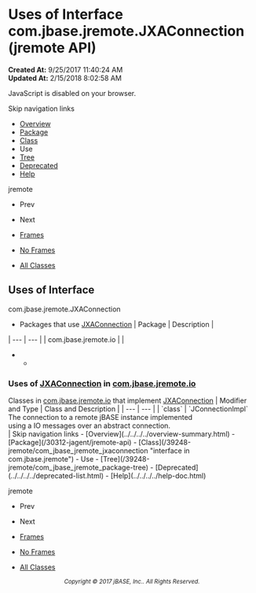 # Uses of Interface com.jbase.jremote.JXAConnection (jremote   API)

**Created At:** 9/25/2017 11:40:24 AM  
**Updated At:** 2/15/2018 8:02:58 AM  

<script type="text/javascript"><!--
    try {
        if (location.href.indexOf('is-external=true') == -1) {
            parent.document.title="Uses of Interface com.jbase.jremote.JXAConnection (jremote   API)";
        }
    }
    catch(err) {
    }
//--></script><noscript><div>JavaScript is disabled on your browser.</div></noscript><!-- ========= START OF TOP NAVBAR ======= -->
<!--   -->
Skip navigation links
<!--   -->
- [Overview](../../../../overview-summary.html)
- [Package](/30312-jagent/jremote-api)
- [Class](/39248-jremote/com_jbase_jremote_jxaconnection "interface in com.jbase.jremote")
- Use
- [Tree](/39248-jremote/com_jbase_jremote_package-tree)
- [Deprecated](../../../../deprecated-list.html)
- [Help](../../../../help-doc.html)


jremote <br>

- Prev
- Next


- [Frames](../../../../index.html?com/jbase/jremote/class-use//39249-class-use/com_jbase_jremote_class-use_JXAConnection)
- [No Frames](/39249-class-use/com_jbase_jremote_class-use_JXAConnection)


- [All Classes](../../../../allclasses-noframe.html)


<script type="text/javascript"><!--
  allClassesLink = document.getElementById("allclasses_navbar_top");
  if(window==top) {
    allClassesLink.style.display = "block";
  }
  else {
    allClassesLink.style.display = "none";
  }
  //--></script>
<!--   -->
<!-- ========= END OF TOP NAVBAR ========= -->
## Uses of Interface
com.jbase.jremote.JXAConnection

- <caption><span>Packages that use <a href="/39248-jremote/com_jbase_jremote_jxaconnection" title="interface in com.jbase.jremote">JXAConnection</a></span><span class="tabEnd"> </span></caption>| Package | Description |
| --- | --- |
| com.jbase.jremote.io |   |
- - <!--   -->
### Uses of [JXAConnection](/39248-jremote/com_jbase_jremote_jxaconnection "interface in com.jbase.jremote") in [com.jbase.jremote.io](/39250-io/com_jbase_jremote_io_package-summary)


<caption><span>Classes in <a href="/39250-io/com_jbase_jremote_io_package-summary">com.jbase.jremote.io</a> that implement <a href="/39248-jremote/com_jbase_jremote_jxaconnection" title="interface in com.jbase.jremote">JXAConnection</a></span><span class="tabEnd"> </span></caption>| Modifier and Type | Class and Description |
| --- | --- |
| `class` | `JConnectionImpl`<br>The connection to a remote jBASE instance implemented<br> using a IO messages over an abstract connection.<br> |
<!-- ======= START OF BOTTOM NAVBAR ====== -->
<!--   -->
Skip navigation links
<!--   -->
- [Overview](../../../../overview-summary.html)
- [Package](/30312-jagent/jremote-api)
- [Class](/39248-jremote/com_jbase_jremote_jxaconnection "interface in com.jbase.jremote")
- Use
- [Tree](/39248-jremote/com_jbase_jremote_package-tree)
- [Deprecated](../../../../deprecated-list.html)
- [Help](../../../../help-doc.html)


jremote <br>

- Prev
- Next


- [Frames](../../../../index.html?com/jbase/jremote/class-use//39249-class-use/com_jbase_jremote_class-use_JXAConnection)
- [No Frames](/39249-class-use/com_jbase_jremote_class-use_JXAConnection)


- [All Classes](../../../../allclasses-noframe.html)


<script type="text/javascript"><!--
  allClassesLink = document.getElementById("allclasses_navbar_bottom");
  if(window==top) {
    allClassesLink.style.display = "block";
  }
  else {
    allClassesLink.style.display = "none";
  }
  //--></script>
<!--   -->
<!-- ======== END OF BOTTOM NAVBAR ======= -->
<small>			<center>			<i>Copyright © 2017 jBASE, Inc.. All Rights Reserved.</i>		</center></small>
